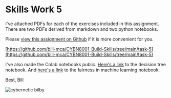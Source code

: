 # Skills Work 5

I've attached PDFs for each of the exercises included in this assignment. There are two PDFs derived from markdown and two python notebooks.

Please [view this assignment on Github](https://github.com/bill-mca/CYBN8001-Build-Skills/tree/main/task-5) if it is more convenient for you.

[https://github.com/bill-mca/CYBN8001-Build-Skills/tree/main/task-5](https://github.com/bill-mca/CYBN8001-Build-Skills/tree/main/task-5)

I've also made the Colab notebooks public. [Here's a link](https://colab.research.google.com/drive/1SLb53H9ZnqrDGHSEPkObiWhCaEoqlIdf?usp=sharing) to the decision tree notebook. And [here's a link](https://colab.research.google.com/drive/1VM0LODL_knzCinLPBT0TtBI6WmiWpC7p?usp=sharing) to the fairness in machine learning notebook. 

Best,
Bill

![cybernetic bilby](https://avatars.githubusercontent.com/u/57473785?v=4)